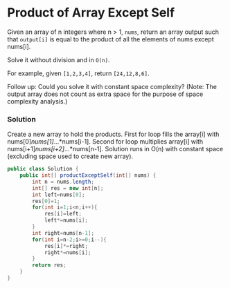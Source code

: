 # Product of Array Except Self
Given an array of n integers where n > 1, <code>nums</code>, return an array output such that <code>output[i]</code> is equal to the product of all the elements of nums except nums[i].

Solve it without division and in <code>O(n)</code>.

For example, given <code>[1,2,3,4]</code>, return <code>[24,12,8,6]</code>.

Follow up:
Could you solve it with constant space complexity? (Note: The output array does not count as extra space for the purpose of space complexity analysis.)

### Solution
Create a new array to hold the products. First for loop fills the array[i] with nums[0]*nums[1]*...*nums[i-1]. Second for loop multiplies array[i]
with nums[i+1]*nums[i+2]*...*nums[n-1]. Solution runs in O(n) with constant space (excluding space used to create new array).
``` java
public class Solution {
    public int[] productExceptSelf(int[] nums) {
        int n = nums.length;
        int[] res = new int[n];
        int left=nums[0];
        res[0]=1;
        for(int i=1;i<n;i++){
            res[i]=left;
            left*=nums[i];
        }
        int right=nums[n-1];
        for(int i=n-2;i>=0;i--){
            res[i]*=right;
            right*=nums[i];
        }
        return res;
    }
}
```

